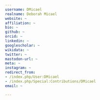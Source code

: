 ```yaml
---
username: DMicael
realname: Deborah Micael
website: ~
affiliation: ~
bio: ~
github: ~
orcid: ~
linkedin: ~
googlescholar: ~
wikidata: ~
twitter: ~
mastodon-url: ~
meta: ~
instagram: ~
redirect_from:
- /index.php/User:DMicael
- /index.php/Special:Contributions/DMicael
email: ~

---
```

